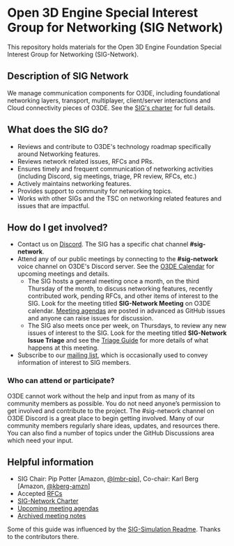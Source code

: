 # Open 3D Engine Special Interest Group for Networking (SIG Network)

This repository holds materials for the Open 3D Engine Foundation Special Interest Group for Networking (SIG-Network).

## Description of SIG Network

We manage communication components for O3DE, including foundational networking layers, transport, multiplayer, client/server interactions and Cloud connectivity pieces of O3DE. See the [SIG's charter](governance/SIG%20Network%20Charter.md) for full details.

## What does the SIG do?

* Reviews and contribute to O3DE's technology roadmap specifically around Networking features. 
* Reviews network related issues, RFCs and PRs. 
* Ensures timely and frequent communication of networking activities (including Discord, sig meetings, triage, PR review, RFCs, etc.)
* Actively maintains networking features.
* Provides support to community for networking topics.
* Works with other SIGs and the TSC on networking related features and issues that are impactful.

## How do I get involved?

* Contact us on [Discord](https://discord.com/invite/o3de). The SIG has a specific chat channel **#sig-network**.
* Attend any of our public meetings by connecting to the **#sig-network** voice channel on O3DE's Discord server. See the [O3DE Calendar](https://lists.o3de.org/g/o3de-calendar/calendar) for upcoming meetings and details.
    * The SIG hosts a general meeting once a month, on the third Thursday of the month, to discuss networking features, recently contributed work, pending RFCs, and other items of interest to the SIG. Look for the meeting titled **SIG-Network Meeting** on O3DE calendar. [Meeting agendas](https://github.com/o3de/sig-network/issues?q=is%3Aopen+is%3Aissue+label%3Amtg-agenda) are posted in advanced as GitHub issues and anyone can raise issues for discussion.
    * The SIG also meets once per week, on Thursdays, to review any new issues of interest to the SIG. Look for the meeting titled **SIG-Network Issue Triage** and see the [Triage Guide](TRIAGE_GUIDE.md) for more details of what happens at this meeting.
* Subscribe to our [mailing list](https://lists.o3de.org/g/sig-network/join), which is occasionally used to convey information of interest to SIG members.

### Who can attend or participate?

O3DE cannot work without the help and input from as many of its community members as possible. You do not need anyone’s permission to get involved and contribute to the project. The #sig-network channel on O3DE Discord is a great place to begin getting involved. Many of our community members regularly share ideas, updates, and resources there. You can also find a number of topics under the GitHub Discussions area which need your input.

## Helpful information

* SIG Chair: Pip Potter [Amazon, [@lmbr-pip](https://github.com/lmbr-pip)], Co-chair: Karl Berg [Amazon, [@kberg-amzn](https://github.com/kberg-amzn)]
* Accepted [RFCs](./rfcs/README.md)
* [SIG-Network Charter](governance/SIG%20Network%20Charter.md)
* [Upcoming meeting agendas](https://github.com/o3de/sig-network/issues?q=is%3Aopen+is%3Aissue+label%3Amtg-agenda)
* [Archived meeting notes](meetings/readme.md)

Some of this guide was influenced by the [SIG-Simulation Readme](https://github.com/o3de/sig-simulation/blob/main/README.md). Thanks to the contributors there.

